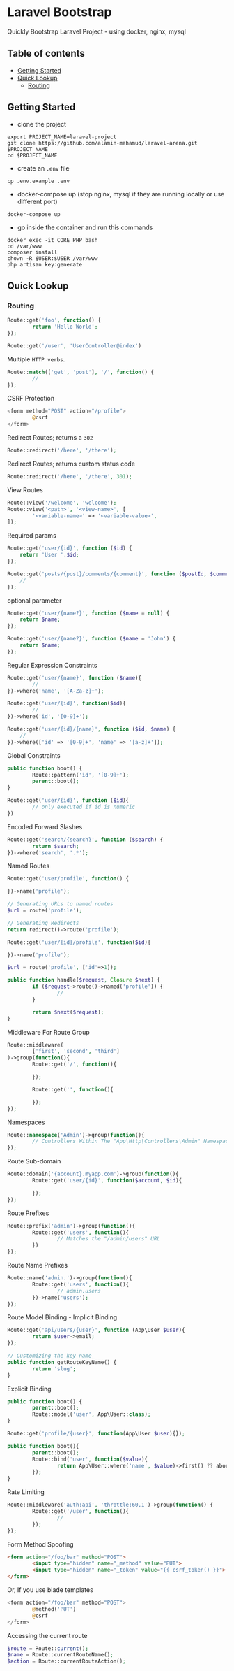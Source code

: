 # Laravel Bootstrap

Quickly Bootstrap Laravel Project - using docker, nginx, mysql

## Table of contents

- [Getting Started](#getting-started)
- [Quick Lookup](#quick-lookup)
  - [Routing](#routing)

## Getting Started

* clone the project

``` shell
export PROJECT_NAME=laravel-project
git clone https://github.com/alamin-mahamud/laravel-arena.git $PROJECT_NAME
cd $PROJECT_NAME
```

* create an `.env` file

```shell
cp .env.example .env
```

* docker-compose up (stop nginx, mysql if they are running locally or use different port)

```shell
docker-compose up
```

* go inside the container and run this commands

```shell
docker exec -it CORE_PHP bash
cd /var/www
composer install
chown -R $USER:$USER /var/www
php artisan key:generate
```

## Quick Lookup

### Routing

```php
Route::get('foo', function() {
        return 'Hello World';
});
```

```php
Route::get('/user', 'UserController@index')
```

Multiple `HTTP verbs`.

```php
Route::match(['get', 'post'], '/', function() {
        //
});
```

CSRF Protection

```php
<form method="POST" action="/profile">
        @csrf
</form>
```

Redirect Routes; returns a `302`

```php
Route::redirect('/here', '/there');
```

Redirect Routes; returns custom status code

```php
Route::redirect('/here', '/there', 301);
```

View Routes

```php
Route::view('/welcome', 'welcome');
Route::view('<path>', '<view-name>', [
        '<variable-name>' => '<variable-value>',
]);
```

Required params

```php
Route::get('user/{id}', function ($id) {
    return 'User '.$id;
});
```

```php
Route::get('posts/{post}/comments/{comment}', function ($postId, $commentId) {
    //
});
```

optional parameter

```php
Route::get('user/{name?}', function ($name = null) {
    return $name;
});

Route::get('user/{name?}', function ($name = 'John') {
    return $name;
});
```

Regular Expression Constraints

```php
Route::get('user/{name}', function ($name){
        //
})->where('name', '[A-Za-z]+');

Route::get('user/{id}', function($id){
        //
})->where('id', '[0-9]+');

Route::get('user/{id}/{name}', function ($id, $name) {
    //
})->where(['id' => '[0-9]+', 'name' => '[a-z]+']);
```

Global Constraints

```php
public function boot() {
        Route::pattern('id', '[0-9]+');
        parent::boot();
}

Route::get('user/{id}', function ($id){
        // only executed if id is numeric
})
```

Encoded Forward Slashes

```php
Route::get('search/{search}', function ($search) {
        return $search;
})->where('search', '.*');
```

Named Routes

```php
Route::get('user/profile', function() {

})->name('profile');
```

```php
// Generating URLs to named routes
$url = route('profile');

// Generating Redirects
return redirect()->route('profile');
```

```php
Route::get('user/{id}/profile', function($id){

})->name('profile');

$url = route('profile', ['id'=>1]);
```

```php
public function handle($request, Closure $next) {
        if ($request->route()->named('profile')) {
                //
        }

        return $next($request);
}
```

Middleware For Route Group

```php
Route::middleware(
        ['first', 'second', 'third']
)->group(function(){
        Route::get('/', function(){

        });

        Route::get('', function(){

        });
});
```

Namespaces

```php
Route::namespace('Admin')->group(function(){
        // Controllers Within The "App\Http\Controllers\Admin" Namespace
});
```

Route Sub-domain

```php
Route::domain('{account}.myapp.com')->group(function(){
        Route::get('user/{id}', function($account, $id){

        });
});
```

Route Prefixes

```php
Route::prefix('admin')->group(function(){
        Route::get('users', function(){
                // Matches the "/admin/users" URL
        })
});
```


Route Name Prefixes

```php
Route::name('admin.')->group(function(){
        Route::get('users', function(){
                // admin.users
        })->name('users');
});
```

Route Model Binding - Implicit Binding

```php
Route::get('api/users/{user}', function (App\User $user){
        return $user->email;
});

// Customizing the key name
public function getRouteKeyName() {
        return 'slug';
}
```

Explicit Binding

```php
public function boot() {
        parent::boot();
        Route::model('user', App\User::class);
}

Route::get('profile/{user}', function(App\User $user){});
```

```php
public function boot(){
        parent::boot();
        Route::bind('user', function($value){
                return App\User::where('name', $value)->first() ?? abort(404);
        });
}
```

Rate Limiting

```php
Route::middleware('auth:api', 'throttle:60,1')->group(function() {
        Route::get('/user', function(){
                //
        });
});
```

Form Method Spoofing

```html
<form action="/foo/bar" method="POST">
        <input type="hidden" name="_method" value="PUT">
        <input type="hidden" name="_token" value="{{ csrf_token() }}">
</form>
```

Or, If you use blade templates

```php
<form action="/foo/bar" method="POST">
        @method('PUT')
        @csrf
</form>
```

Accessing the current route

```php
$route = Route::current();
$name = Route::currentRouteName();
$action = Route::currentRouteAction();
```